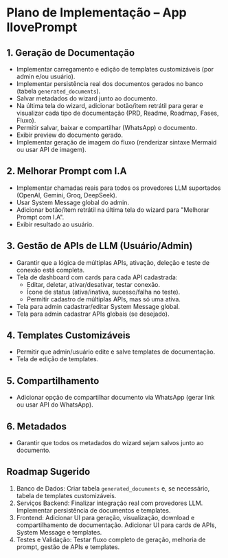 # Plano de Implementação – App IlovePrompt

## 1. Geração de Documentação
- Implementar carregamento e edição de templates customizáveis (por admin e/ou usuário).
- Implementar persistência real dos documentos gerados no banco (tabela `generated_documents`).
- Salvar metadados do wizard junto ao documento.
- Na última tela do wizard, adicionar botão/item retrátil para gerar e visualizar cada tipo de documentação (PRD, Readme, Roadmap, Fases, Fluxo).
- Permitir salvar, baixar e compartilhar (WhatsApp) o documento.
- Exibir preview do documento gerado.
- Implementar geração de imagem do fluxo (renderizar sintaxe Mermaid ou usar API de imagem).

## 2. Melhorar Prompt com I.A
- Implementar chamadas reais para todos os provedores LLM suportados (OpenAI, Gemini, Groq, DeepSeek).
- Usar System Message global do admin.
- Adicionar botão/item retrátil na última tela do wizard para "Melhorar Prompt com I.A".
- Exibir resultado ao usuário.

## 3. Gestão de APIs de LLM (Usuário/Admin)
- Garantir que a lógica de múltiplas APIs, ativação, deleção e teste de conexão está completa.
- Tela de dashboard com cards para cada API cadastrada:
  - Editar, deletar, ativar/desativar, testar conexão.
  - Ícone de status (ativa/inativa, sucesso/falha no teste).
  - Permitir cadastro de múltiplas APIs, mas só uma ativa.
- Tela para admin cadastrar/editar System Message global.
- Tela para admin cadastrar APIs globais (se desejado).

## 4. Templates Customizáveis
- Permitir que admin/usuário edite e salve templates de documentação.
- Tela de edição de templates.

## 5. Compartilhamento
- Adicionar opção de compartilhar documento via WhatsApp (gerar link ou usar API do WhatsApp).

## 6. Metadados
- Garantir que todos os metadados do wizard sejam salvos junto ao documento.

## Roadmap Sugerido
1. Banco de Dados: Criar tabela `generated_documents` e, se necessário, tabela de templates customizáveis.
2. Serviços Backend: Finalizar integração real com provedores LLM. Implementar persistência de documentos e templates.
3. Frontend: Adicionar UI para geração, visualização, download e compartilhamento de documentação. Adicionar UI para cards de APIs, System Message e templates.
4. Testes e Validação: Testar fluxo completo de geração, melhoria de prompt, gestão de APIs e templates. 